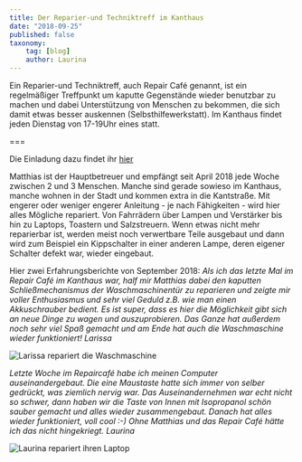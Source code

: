 ```yaml
---
title: Der Reparier-und Techniktreff im Kanthaus
date: "2018-09-25"
published: false
taxonomy:
    tag: [blog]
    author: Laurina
---
```


Ein Reparier-und Techniktreff, auch Repair Café genannt, ist ein regelmäßiger Treffpunkt um kaputte Gegenstände wieder benutzbar zu machen und dabei Unterstützung von Menschen zu bekommen, die sich damit etwas besser auskennen (Selbsthilfewerkstatt). 
Im Kanthaus findet jeden Dienstag von 17-19Uhr eines statt.

===

Die Einladung dazu findet ihr [hier](https://kanthaus.online/de/projects/repaircafe)

 Matthias ist der Hauptbetreuer und empfängt seit April 2018 jede Woche zwischen 2 und 3 Menschen. Manche sind gerade sowieso im Kanthaus, manche wohnen in der Stadt und kommen extra in die Kantstraße. Mit engerer oder weniger engerer Anleitung - je nach Fähigkeiten - wird hier alles Mögliche repariert. Von Fahrrädern über Lampen und Verstärker bis hin zu Laptops, Toastern und Salzstreuern. Wenn etwas nicht mehr reparierbar ist, werden meist noch verwertbare Teile ausgebaut und dann wird zum Beispiel ein Kippschalter in einer anderen Lampe, deren eigener Schalter defekt war, wieder eingebaut. 

Hier zwei Erfahrungsberichte von September 2018:
_Als ich das letzte Mal im Repair Café im Kanthaus war, half mir Matthias dabei den kaputten Schließmechanismus der Waschmaschinentür zu reparieren und zeigte mir voller Enthusiasmus und sehr viel Geduld z.B. wie man einen Akkuschrauber bedient. Es ist super, dass es hier die Möglichkeit gibt sich an neue Dinge zu wagen und auszuprobieren. Das Ganze hat außerdem noch sehr viel Spaß gemacht und am Ende hat auch die Waschmaschine wieder funktioniert!
Larissa_

![Larissa repariert die Waschmaschine](Larissa-repariert-Waschmaschine.jpg)<br>

_Letzte Woche im Repaircafé habe ich meinen Computer auseinandergebaut. Die eine Maustaste hatte sich immer von selber gedrückt, was ziemlich nervig war. Das Auseinandernehmen war echt nicht so schwer, dann haben wir die Taste von Innen mit Isopropanol schön sauber gemacht und alles wieder zusammengebaut. Danach hat alles wieder funktioniert, voll cool :-) Ohne Matthias und das Repair Café hätte ich das nicht hingekriegt.
Laurina_

![Laurina repariert ihren Laptop](Laurina-repariert-Laptop2.jpg)<br>

